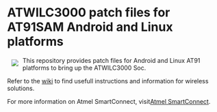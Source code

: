 # ATWILC3000 patch files for AT91SAM Android and Linux platforms 

<a href="http://www.atmel.com"><img src="http://www.atmel.com/Images/atmel.png" align="left" hspace="10" vspace="6"></a>

This repository provides patch files for Android and Linux AT91 platforms to bring up the ATWILC3000 Soc.  

Refer to the [wiki](https://github.com/smartConnect/wireless-driver/wiki) to find usefull instructions and information for wireless solutions.

For more information on Atmel SmartConnect, visit[Atmel SmartConnect](http://www.atmel.com/products/wireless/wifi/smart-connect.aspx).
